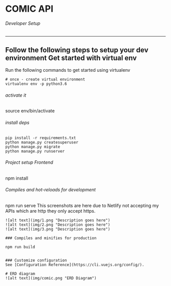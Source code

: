 COMIC API
=========================
###### Developer Setup
-------------------------------
Follow the following steps to setup your  dev environment
Get started with virtual env
----------------------------
Run the following commands to get started using virtualenv
``` shell
# once - create virtual environment
virtualenv env -p python3.6
```

###### activate it
source env/bin/activate

###### install deps
```
pip install -r requirements.txt
python manage.py createsuperuser
python manage.py migrate
python manage.py runserver

```
###### Project setup Frontend
npm install

###### Compiles and hot-reloads for development

npm run serve
This screenshots are here due to Netlify not accepting my APIs which are http
they only accept https.

```
![alt text](img/1.png "Description goes here")
![alt text](img/2.png "Description goes here")
![alt text](img/3.png "Description goes here")

### Compiles and minifies for production

npm run build


### Customize configuration
See [Configuration Reference](https://cli.vuejs.org/config/).

# ERD diagram
![alt text](img/comic.png "ERD Diagram")





 
